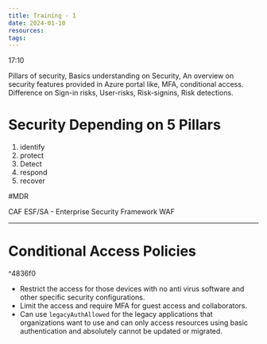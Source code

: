 ```yaml
---
title: Training - 1
date: 2024-01-10
resources: 
tags:
---
```


17:10

Pillars of security,
Basics understanding on Security,
An overview on security features provided in Azure portal like, MFA, conditional access.
Difference on Sign-in risks, User-risks, Risk-signins, Risk detections.

# Security Depending on 5 Pillars

1. identify
2. protect
3. Detect
4. respond
5. recover

#MDR

CAF
ESF/SA - Enterprise Security Framework
WAF

---
# Conditional Access Policies

^4836f0

- Restrict the access for those devices with no anti virus software and other specific security configurations.
- Limit the access and require MFA for guest access and collaborators.
- Can use `legacyAuthAllowed` for the legacy applications that organizations want to use and can only access resources using basic authentication and absolutely cannot be updated or migrated.
